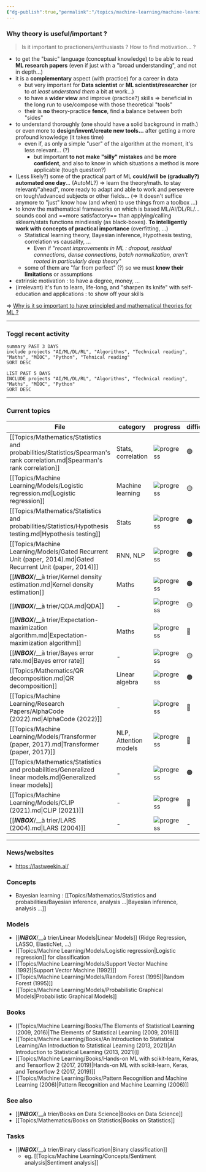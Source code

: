 ```yaml
---
{"dg-publish":true,"permalink":"/topics/machine-learning/machine-learning/","dgHomeLink":true,"dgPassFrontmatter":false}
---
```



### Why theory is useful/important ?
> Is it important to practioners/enthusiasts ?
> How to find motivation… ?
- to get the "basic" language (conceptual knowledge) to be able to read **ML research papers** (even if just with a "broad understanding", and not in depth…)
- it is a **complementary** aspect (with practice) for a career in data
	- but very important for **Data scientist** or **ML scientist/researcher** (or to *at least understand them* a bit at work…)
	- to have a **wider view** and improve (practice?) skills => beneficial in the long run to use/compose with those theoretical "tools"
	- their is **no** theory-practice **fence**, find a balance between both "sides"
- to understand thoroughly (one should have a solid background in math.) or even more to **design/invent/create new tools…** after getting a more profound knowledge (it takes time)
	- even if, as only a simple "user" of the algorithm at the moment, it's less relevant… (?)
		- but important **to not make "silly" mistakes** and **be more confident**, and also to know in which situations a method is more applicable (tough question?)
- (Less likely?) some of the practical part of ML **could/will be (gradually?) automated one day**… (AutoML?) => learn the theory/math. to stay relevant/"ahead", more ready to adapt and able to work and persevere on tough/advanced subjects or other fields… (=> It doesn't suffice anymore to "just" know how (and when) to use things from a toolbox …)
- to know the mathematical frameworks on which is based ML/AI/DL/RL/… sounds cool and ==more satisfactory== than applying/calling sklearn/stats functions mindlessly (as black-boxes). **To intelligently work with concepts of practical importance** (overfitting, …)
	- Statistical learning theory, Bayesian inference, Hypothesis testing, correlation vs causality, …
		- Even if "*recent improvements in ML : dropout, residual connections, dense connections, batch normalization, aren't rooted in particularly deep theory*"
	- some of them are "far from perfect" (?) so we must **know their limitations** or assumptions
- extrinsic motivation : to have a degree, money, …
- (irrelevant) it's fun to learn, life-long, and "sharpen its knife" with self-education and applications : to show off your skills

=> [Why is it so important to have principled and mathematical theories for ML ?](https://stats.stackexchange.com/questions/318463/why-is-it-so-important-to-have-principled-and-mathematical-theories-for-machine)

---
### Toggl recent activity
```toggl
summary PAST 3 DAYS
include projects "AI/ML/DL/RL", "Algorithms", "Technical reading", "Maths", "MOOC", "Python", "Tehnical reading"
SORT DESC
```
```toggl
LIST PAST 5 DAYS
INCLUDE projects "AI/ML/DL/RL", "Algorithms", "Technical reading", "Maths", "MOOC", "Python"
SORT DESC
```

---
### Current topics
| File                                                                                                                       | category              | progress                                  | difficulty | tags                                           | wip  |
| -------------------------------------------------------------------------------------------------------------------------- | --------------------- | ----------------------------------------- | ---------- | ---------------------------------------------- | ---- |
| [[Topics/Mathematics/Statistics and probabilities/Statistics/Spearman's rank correlation.md\|Spearman's rank correlation]] | Stats, correlation    | ![progress](https://progress-bar.dev/70/) | 🟢         | <ul><li>#statistics</li></ul>                  | \-   |
| [[Topics/Machine Learning/Models/Logistic regression.md\|Logistic regression]]                                             | Machine learning      | ![progress](https://progress-bar.dev/50/) | 🟡         | <ul></ul>                                      | \-   |
| [[Topics/Mathematics/Statistics and probabilities/Statistics/Hypothesis testing.md\|Hypothesis testing]]                   | Stats                 | ![progress](https://progress-bar.dev/33/) | 🟠         | <ul><li>#statistics</li></ul>                  | \-   |
| [[Topics/Machine Learning/Models/Gated Recurrent Unit (paper, 2014).md\|Gated Recurrent Unit (paper, 2014)]]               | RNN, NLP              | ![progress](https://progress-bar.dev/33/) | 🟠         | <ul></ul>                                      | \-   |
| [[___INBOX___/__à trier/Kernel density estimation.md\|Kernel density estimation]]                                          | Maths                 | ![progress](https://progress-bar.dev/25/) | 🟠         | <ul></ul>                                      | \-   |
| [[___INBOX___/__à trier/QDA.md\|QDA]]                                                                                      | \-                    | ![progress](https://progress-bar.dev/20/) | 🟡         | <ul></ul>                                      | \-   |
| [[___INBOX___/__à trier/Expectation-maximization algorithm.md\|Expectation-maximization algorithm]]                        | Maths                 | ![progress](https://progress-bar.dev/15/) | 🔴         | <ul></ul>                                      | true |
| [[___INBOX___/__à trier/Bayes error rate.md\|Bayes error rate]]                                                            | \-                    | ![progress](https://progress-bar.dev/15/) | 🟡         | <ul></ul>                                      | \-   |
| [[Topics/Mathematics/QR decomposition.md\|QR decomposition]]                                                               | Linear algebra        | ![progress](https://progress-bar.dev/15/) | 🟠         | <ul></ul>                                      | true |
| [[Topics/Machine Learning/Research Papers/AlphaCode (2022).md\|AlphaCode (2022)]]                                          | \-                    | ![progress](https://progress-bar.dev/15/) | 🔴         | <ul></ul>                                      | \-   |
| [[Topics/Machine Learning/Models/Transformer (paper, 2017).md\|Transformer (paper, 2017)]]                                 | NLP, Attention models | ![progress](https://progress-bar.dev/15/) | 🔴         | <ul></ul>                                      | \-   |
| [[Topics/Mathematics/Statistics and probabilities/Generalized linear models.md\|Generalized linear models]]                | \-                    | ![progress](https://progress-bar.dev/10/) | 🟠         | <ul><li>#ml/MSG/todo</li><li>#ml/MSG</li></ul> | true |
| [[Topics/Machine Learning/Models/CLIP (2021).md\|CLIP (2021)]]                                                             | \-                    | ![progress](https://progress-bar.dev/1/)  | 🔴         | <ul></ul>                                      | \-   |
| [[___INBOX___/__à trier/LARS (2004).md\|LARS (2004)]]                                                                      | \-                    | ![progress](https://progress-bar.dev/\-/) | \-         | <ul></ul>                                      | \-   |


---
### News/websites
- https://lastweekin.ai/

### Concepts
- Bayesian learning : [[Topics/Mathematics/Statistics and probabilities/Bayesian inference, analysis ...|Bayesian inference, analysis ...]]

### Models
- [[___INBOX___/__à trier/Linear Models|Linear Models]] (Ridge Regression, LASSO, ElasticNet, ...)
- [[Topics/Machine Learning/Models/Logistic regression|Logistic regression]] for classification
- [[Topics/Machine Learning/Models/Support Vector Machine (1992)|Support Vector Machine (1992)]]
- [[Topics/Machine Learning/Models/Random Forest (1995)|Random Forest (1995)]]
- [[Topics/Machine Learning/Models/Probabilistic Graphical Models|Probabilistic Graphical Models]]

### Books

<div class="transclusion internal-embed is-loaded"><div class="markdown-embed">

<div class="markdown-embed-title">



</div>



- [[Topics/Machine Learning/Books/The Elements of Statistical Learning (2009, 2016)|The Elements of Statistical Learning (2009, 2016)]]
- [[Topics/Machine Learning/Books/An Introduction to Statistical Learning/An Introduction to Statistical Learning (2013, 2021)|An Introduction to Statistical Learning (2013, 2021)]]
- [[Topics/Machine Learning/Books/Hands-on ML with scikit-learn, Keras, and Tensorflow 2 (2017, 2019)|Hands-on ML with scikit-learn, Keras, and Tensorflow 2 (2017, 2019)]]
- [[Topics/Machine Learning/Books/Pattern Recognition and Machine Learning (2006)|Pattern Recognition and Machine Learning (2006)]]


### See also
- [[___INBOX___/__à trier/Books on Data Science|Books on Data Science]]
- [[Topics/Mathematics/Books on Statistics|Books on Statistics]]


</div></div>


### Tasks
- [[___INBOX___/__à trier/Binary classification|Binary classification]]
	- eg. [[Topics/Machine Learning/Concepts/Sentiment analysis|Sentiment analysis]]
